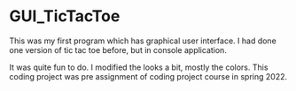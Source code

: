 # GUI_TicTacToe
This was my first program which has graphical user interface. I had done one version of tic tac toe before, but in console application.

It was quite fun to do. I modified the looks a bit, mostly the colors. This coding project was pre assignment of coding project course in spring 2022.
